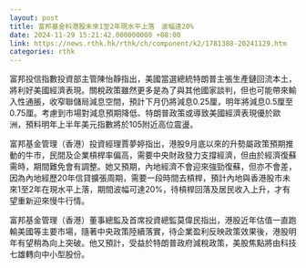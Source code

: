 ```yaml
---
layout: post
title: 富邦基金料港股未來1至2年現水平上落　波幅達20%
date: 2024-11-29 15:21:42.000000000 +08:00
link: https://news.rthk.hk/rthk/ch/component/k2/1781388-20241129.htm
categories: rthk
---
```


富邦投信指數投資部主管陳怡靜指出，美國當選總統特朗普主張生產鏈回流本土，將利好美國經濟表現。關稅政策雖然更多是為了與其他國家談判，但也可能帶來輸入性通脹，收窄聯儲局減息空間，預計下月仍將減息0.25厘，明年將減息0.5厘至0.75厘。考慮到市場對減息預期降低、特朗普政策或導致美國經濟表現優於歐洲，預料明年上半年美元指數將於105附近高位震盪。

富邦基金管理（香港）投資經理賈夢婷指出，港股9月底以來的升勢屬政策預期推動的牛市，民間及企業槓桿率偏高，需要中央財政發力支撐經濟，但由於經濟復蘇需時，期間難免會有調整。她又預期，內地經濟不會迎來強勁復蘇，但亦不會差，因為內地經歷20年信貸擴張周期，需要一段時間去槓桿，預計內地與香港股市未來1至2年在現水平上落，期間波幅可達20%，待槓桿回落及居民收入上升，才有望重新迎來慢牛行情。

富邦基金管理（香港）董事總監及首席投資總監莫偉民指出，港股近年估值一直跑輸美國等主要市場，隨著中央政策陸續落實，待企業盈利反映政策效果後，港股明年有望稍為向上突破。他又預計，受益於特朗普政府減稅政策，美股焦點將由科技七雄轉向中小型股份。
